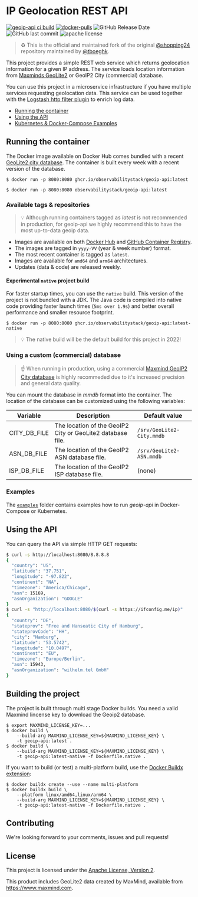 # IP Geolocation REST API

[![geoip-api ci build](https://github.com/observabilitystack/geoip-api/actions/workflows/ci.yaml/badge.svg?branch=master)](https://github.com/observabilitystack/geoip-api/actions/workflows/ci.yaml)
[![docker-pulls](https://img.shields.io/docker/pulls/observabilitystack/geoip-api)](https://hub.docker.com/r/observabilitystack/geoip-api)
![GitHub Release Date](https://img.shields.io/github/release-date/observabilitystack/geoip-api)
![GitHub last commit](https://img.shields.io/github/last-commit/observabilitystack/geoip-api)
![apache license](https://img.shields.io/github/license/observabilitystack/geoip-api)

> ♻️ This is the official and maintained fork of the original [@shopping24](https://github.com/shopping24) repository maintained by [@tboeghk](https://thiswayup.de).

This project provides a simple REST web service which returns geolocation information for a given IP address. The service loads location information from [Maxminds GeoLite2](https://dev.maxmind.com/geoip/geoip2/geolite2/) or GeoIP2 City (commercial) database.

You can use this project in a microservice infrastructure if you have multiple services requesting geolocation data. This service can be used together with the [Logstash http filter plugin](https://www.elastic.co/guide/en/logstash/current/plugins-filters-http.html) to enrich log data.

* [Running the container](#running-the-container)
* [Using the API](#using-the-api)
* [Kubernetes & Docker-Compose Examples](#examples)

## Running the container

The Docker image available on Docker Hub comes bundled with a recent [GeoLite2 city database](https://dev.maxmind.com/geoip/geoip2/geolite2/). The container is built every week with a recent version of the database.

```
$ docker run -p 8080:8080 ghcr.io/observabilitystack/geoip-api:latest
```

```
$ docker run -p 8080:8080 observabilitystack/geoip-api:latest
```

### Available tags & repositories

> 💡 Although running containers tagged as _latest_ is
> not recommended in production, for geoip-api we highly
> recommend this to have the most up-to-data geoip
> data.

* Images are available on both [Docker Hub](https://hub.docker.com/repository/docker/observabilitystack/geoip-api) and [GitHub Container Registry](https://github.com/observabilitystack/geoip-api/pkgs/container/geoip-api).
* The images are tagged in `yyyy-VV` (year & week number) format.
* The most recent container is tagged as `latest`.
* Images are available for `amd64` and `arm64` architectures.
* Updates (data & code) are released weekly.

#### Experimental `native` project build

For faster startup times, you can use the `native` build. This
version of the project is not bundled with a JDK. The Java code
is compiled into native code providing faster launch times
(`5ms over 1.9s`) and better overall performance and smaller
resource footprint.

```
$ docker run -p 8080:8080 ghcr.io/observabilitystack/geoip-api:latest-native
```

> 💡 The native build will be the default build for this project
> in 2022!

### Using a custom (commercial) database

> ☝️ When running in production, using a commercial [Maxmind GeoIP2 City database](https://www.maxmind.com/en/geoip2-city) is highly recommeded due to it's increased
precision and general data quality.

You can mount the database in _mmdb_ format into the container. The location of the database can be customized using the following
variables:

| Variable | Description | Default value |
| -------- | ----------- | ------------- |
| CITY_DB_FILE | The location of the GeoIP2 City or GeoLite2 database file. | `/srv/GeoLite2-City.mmdb` |
| ASN_DB_FILE | The location of the GeoIP2 ASN database file. | `/srv/GeoLite2-ASN.mmdb` |
| ISP_DB_FILE | The location of the GeoIP2 ISP database file. | (none) |

### Examples

The [`examples`](examples/) folder contains examples how
to run _geoip-api_ in Docker-Compose or Kubernetes.

## Using the API

You can query the API via simple HTTP GET requests:

```bash
$ curl -s http://localhost:8080/8.8.8.8
{
  "country": "US",
  "latitude": "37.751",
  "longitude": "-97.822",
  "continent": "NA",
  "timezone": "America/Chicago",
  "asn": 15169,
  "asnOrganization": "GOOGLE"
}
$ curl -s "http://localhost:8080/$(curl -s https://ifconfig.me/ip)"
{
  "country": "DE",
  "stateprov": "Free and Hanseatic City of Hamburg",
  "stateprovCode": "HH",
  "city": "Hamburg",
  "latitude": "53.5742",
  "longitude": "10.0497",
  "continent": "EU",
  "timezone": "Europe/Berlin",
  "asn": 15943,
  "asnOrganization": "wilhelm.tel GmbH"
}
```

## Building the project

The project is built through multi stage Docker builds. You need
a valid Maxmind lincense key to download the Geoip2 database.

```shell
$ export MAXMIND_LICENSE_KEY=...
$ docker build \
    --build-arg MAXMIND_LICENSE_KEY=${MAXMIND_LICENSE_KEY} \
    -t geoip-api:latest .
$ docker build \
    --build-arg MAXMIND_LICENSE_KEY=${MAXMIND_LICENSE_KEY} \
    -t geoip-api:latest-native -f Dockerfile.native .
```

If you want to build (or test) a multi-platform build, use
the [Docker Buildx extension](https://docs.docker.com/buildx/working-with-buildx/):

```shell
$ docker buildx create --use --name multi-platform
$ docker buildx build \
    --platform linux/amd64,linux/arm64 \
    --build-arg MAXMIND_LICENSE_KEY=${MAXMIND_LICENSE_KEY} \
    -t geoip-api:latest-native -f Dockerfile.native .
```

## Contributing

We're looking forward to your comments, issues and pull requests!

## License

This project is licensed under the [Apache License, Version 2](http://www.apache.org/licenses/LICENSE-2.0.html).

This product includes GeoLite2 data created by MaxMind, available from
<a href="https://www.maxmind.com">https://www.maxmind.com</a>.
